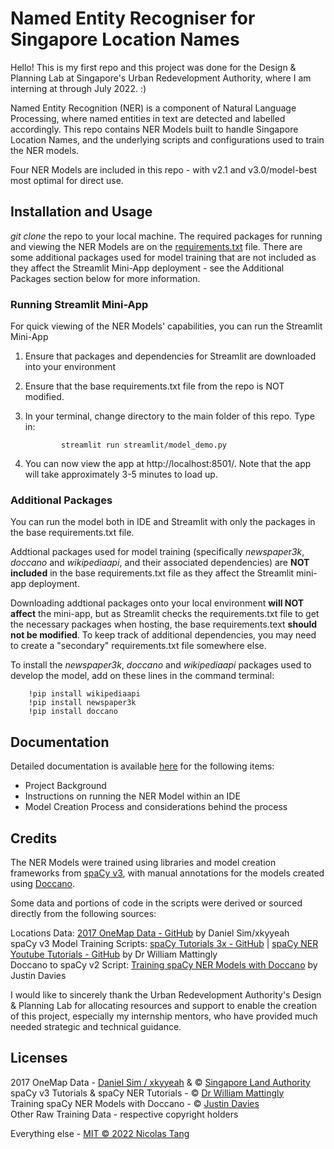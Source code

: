# Named Entity Recogniser for Singapore Location Names

Hello! This is my first repo and this project was done for the Design & Planning Lab at Singapore's Urban Redevelopment Authority, where I am interning at through July 2022. :)

Named Entity Recognition (NER) is a component of Natural Language Processing, where named entities in text are detected and labelled accordingly. This repo contains NER Models built to handle Singapore Location Names, and the underlying scripts and configurations used to train the NER models.

Four NER Models are included in this repo - with v2.1 and v3.0/model-best most optimal for direct use.

## Installation and Usage

_git clone_ the repo to your local machine. The required packages for running and viewing the NER Models are on the [requirements.txt](./requirements.txt) file. There are some additional packages used for model training that are not included as they affect the Streamlit Mini-App deployment - see the Additional Packages section below for more information.

### Running Streamlit Mini-App

For quick viewing of the NER Models' capabilities, you can run the Streamlit Mini-App

1.  Ensure that packages and dependencies for Streamlit are downloaded into your environment
2.  Ensure that the base requirements.txt file from the repo is NOT modified.
3.  In your terminal, change directory to the main folder of this repo. Type in:

                streamlit run streamlit/model_demo.py

4.  You can now view the app at http://localhost:8501/. Note that the app will take approximately 3-5 minutes to load up.

### Additional Packages

You can run the model both in IDE and Streamlit with only the packages in the base requirements.txt file.

Addtional packages used for model training (specifically _newspaper3k_, _doccano_ and _wikipediaapi_, and their associated dependencies) are **NOT included** in the base requirements.txt file as they affect the Streamlit mini-app deployment.

Downloading addtional packages onto your local environment **will NOT affect** the mini-app, but as Streamlit checks the requirements.txt file to get the necessary packages when hosting, the base requirements.text **should not be modified**. To keep track of additional dependencies, you may need to create a "secondary" requirements.txt file somewhere else.

To install the _newspaper3k_, _doccano_ and _wikipediaapi_ packages used to develop the model, add on these lines in the command terminal:

        !pip install wikipediaapi
        !pip install newspaper3k
        !pip install doccano

## Documentation

Detailed documentation is available [here](./documentation/documentation.md) for the following items:

- Project Background
- Instructions on running the NER Model within an IDE
- Model Creation Process and considerations behind the process

## Credits

The NER Models were trained using libraries and model creation frameworks from [spaCy v3](https://spacy.io/), with manual annotations for the models created using [Doccano](https://github.com/doccano/doccano).

Some data and portions of code in the scripts were derived or sourced directly from the following sources:

Locations Data: [2017 OneMap Data - GitHub](https://github.com/xkjyeah/singapore-postal-codes) by Daniel Sim/xkyyeah  
spaCy v3 Model Training Scripts: [spaCy Tutorials 3x - GitHub](https://github.com/wjbmattingly/spacy_tutorials_3x) | [spaCy NER Youtube Tutorials - GitHub](https://github.com/wjbmattingly/ner_youtube/tree/main/lessons) by Dr William Mattingly  
Doccano to spaCy v2 Script: [Training spaCy NER Models with Doccano](https://medium.com/@justindavies/training-spacy-ner-models-with-doccano-8d8203e29bfa) by Justin Davies

I would like to sincerely thank the Urban Redevelopment Authority's Design & Planning Lab for allocating resources and support to enable the creation of this project, especially my internship mentors, who have provided much needed strategic and technical guidance.

## Licenses

2017 OneMap Data - [Daniel Sim / xkyyeah](https://github.com/xkjyeah) & © [Singapore Land Authority](https://www.onemap.gov.sg/legal/termsofuse.html)  
spaCy v3 Tutorials & spaCy NER Tutorials - © [Dr William Mattingly](https://wjbmattingly.com/)  
Training spaCy NER Models with Doccano - © [Justin Davies](https://medium.com/@justindavies)  
Other Raw Training Data - respective copyright holders

Everything else - [MIT © 2022 Nicolas Tang](LICENSE.md)
